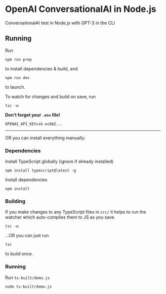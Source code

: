 # OpenAI ConversationalAI in Node.js

ConversationalAI test in Node.js with GPT-3 in the CLI

## Running
Run 
```
npm run prep
```
to install dependencies & build, and
```
npm run dev
```
to launch.

To watch for changes and build on save, run
```
tsc -w
```
**Don't forget your `.env` file!**
```
OPENAI_API_KEY=sk-ocDAZ...
```

-----

OR you can install everything manually:

### Dependencies
Install TypeScript globally (ignore if already installed)
```
npm install typescript@latest -g
```
Install dependencies
```
npm install
```

### Building
If you make changes to any TypeScript files in `src/` it helps to run the watcher which auto-complies them to JS as you save.
```
tsc -w
```
...OR you can just run 
```
tsc
```
to build once.

### Running
Run `ts-built/demo.js`
```
node ts-built/demo.js
```

